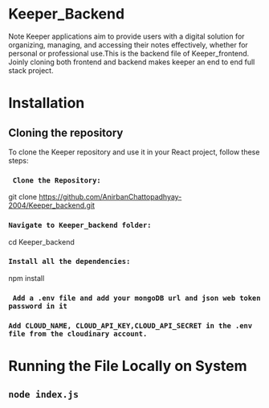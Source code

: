 # Keeper_Backend
   Note Keeper applications aim to provide users with a digital solution for organizing, managing, and accessing their notes effectively, whether for personal or professional use.This is the backend file of Keeper_frontend.
   Joinly cloning both frontend and backend makes keeper an end to end full stack project.
# Installation
  ## Cloning the repository
  To clone the Keeper repository and use it in your React project, follow these steps:
### ``` Clone the Repository:```
git clone https://github.com/AnirbanChattopadhyay-2004/Keeper_backend.git
### ``` Navigate to Keeper_backend folder: ```
cd Keeper_backend
### ``` Install all the dependencies: ```
npm install
### ``` Add a .env file and add your mongoDB url and json web token password in it```
### ```Add CLOUD_NAME, CLOUD_API_KEY,CLOUD_API_SECRET in the .env file from the cloudinary account.```
# Running the File Locally on System
## ```node index.js ```
